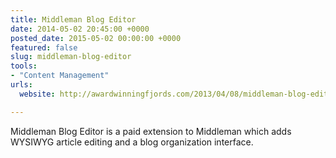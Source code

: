 ```yaml
---
title: Middleman Blog Editor
date: 2014-05-02 20:45:00 +0000
posted_date: 2015-05-02 00:00:00 +0000
featured: false
slug: middleman-blog-editor
tools:
- "Content Management"
urls:
  website: http://awardwinningfjords.com/2013/04/08/middleman-blog-editor-04

---
```

Middleman Blog Editor is a paid extension to Middleman which adds WYSIWYG article editing and a blog organization interface.
